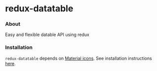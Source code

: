 # redux-datatable

### About

Easy and flexible datable API using redux

### Installation

`redux-datatable` depends on [Material icons](https://material.io/icons/). See installation instructions [here](http://google.github.io/material-design-icons/#icon-font-for-the-web).
